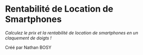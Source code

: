 # Rentabilité de Location de Smartphones
*Calculez le prix et la rentabilité de location de smartphones en un claquement de doigts !*

Créé par Nathan BOSY
